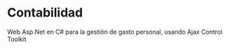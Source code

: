 Contabilidad
============

Web Asp.Net en C# para la gestión de gasto personal, usando Ajax Control Toolkit
